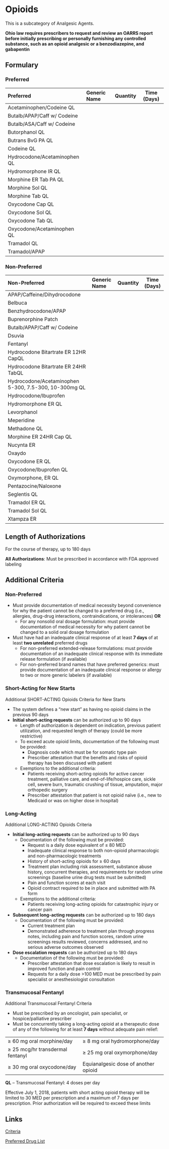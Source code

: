 # Opioids

This is a subcategory of Analgesic Agents.

**Ohio law requires prescribers to request and review an OARRS report before initially prescribing or personally furnishing any controlled substance, such as an opioid analgesic or a benzodiazepine, and gabapentin**

## Formulary

### Preferred

| Preferred                    | Generic Name | Quantity | Time (Days) |
| :--------------------------- | :----------- | :------: | :---------: |
| Acetaminophen/Codeine QL     |              |          |             |
| Butalb/APAP/Caff w/ Codeine  |              |          |             |
| Butalb/ASA/Caff w/ Codeine   |              |          |             |
| Butorphanol QL               |              |          |             |
| Butrans BvG PA QL            |              |          |             |
| Codeine QL                   |              |          |             |
| Hydrocodone/Acetaminophen QL |              |          |             |
| Hydromorphone IR QL          |              |          |             |
| Morphine ER Tab PA QL        |              |          |             |
| Morphine Sol QL              |              |          |             |
| Morphine Tab QL              |              |          |             |
| Oxycodone Cap QL             |              |          |             |
| Oxycodone Sol QL             |              |          |             |
| Oxycodone Tab QL             |              |          |             |
| Oxycodone/Acetaminophen QL   |              |          |             |
| Tramadol QL                  |              |          |             |
| Tramadol/APAP                |              |          |             |

### Non-Preferred

| Non-Preferred                                         | Generic Name | Quantity | Time (Days) |
| :---------------------------------------------------- | :----------- | :------: | :---------: |
| APAP/Caffeine/Dihydrocodone                           |              |          |             |
| Belbuca                                               |              |          |             |
| Benzhydrocodone/APAP                                  |              |          |             |
| Buprenorphine Patch                                   |              |          |             |
| Butalb/APAP/Caff w/ Codeine                           |              |          |             |
| Dsuvia                                                |              |          |             |
| Fentanyl                                              |              |          |             |
| Hydrocodone Bitartrate ER 12HR CapQL                  |              |          |             |
| Hydrocodone Bitartrate ER 24HR TabQL                  |              |          |             |
| Hydrocodone/Acetaminophen 5-300, 7.5-300, 10-300mg QL |              |          |             |
| Hydrocodone/Ibuprofen                                 |              |          |             |
| Hydromorphone ER QL                                   |              |          |             |
| Levorphanol                                           |              |          |             |
| Meperidine                                            |              |          |             |
| Methadone QL                                          |              |          |             |
| Morphine ER 24HR Cap QL                               |              |          |             |
| Nucynta ER                                            |              |          |             |
| Oxaydo                                                |              |          |             |
| Oxycodone ER QL                                       |              |          |             |
| Oxycodone/Ibuprofen QL                                |              |          |             |
| Oxymorphone, ER QL                                    |              |          |             |
| Pentazocine/Naloxone                                  |              |          |             |
| Seglentis QL                                          |              |          |             |
| Tramadol ER QL                                        |              |          |             |
| Tramadol Sol QL                                       |              |          |             |
| Xtampza ER                                            |              |          |             |

## Length of Authorizations

For the course of therapy, up to 180 days

**All Authorizations**: Must be prescribed in accordance with FDA approved labeling

## Additional Criteria

### Non-Preferred

-   Must provide documentation of medical necessity beyond convenience for why the patient cannot be changed to a preferred drug (i.e., allergies, drug-drug interactions, contraindications, or intolerances) **OR**
    -   For any nonsolid oral dosage formulation: must provide documentation of medical necessity for why patient cannot be changed to a solid oral dosage formulation
-   Must have had an inadequate clinical response of at least **7 days** of at least **two unrelated** preferred drugs
    -   For non-preferred extended-release formulations: must provide documentation of an inadequate clinical response with its immediate release formulation (if available)
    -   For non-preferred brand names that have preferred generics: must provide documentation of an inadequate clinical response or allergy to two or more generic labelers (if available)

### Short-Acting for New Starts

Additional SHORT-ACTING Opioids Criteria for New Starts

-   The system defines a “new start” as having no opioid claims in the previous 90 days
-   **Initial short-acting requests** can be authorized up to 90 days
    -   Length of authorization is dependent on indication, previous patient utilization, and requested length of therapy (could be more restrictive)
    -   To exceed acute opioid limits, documentation of the following must be provided:
        -   Diagnosis code which must be for somatic type pain
        -   Prescriber attestation that the benefits and risks of opioid therapy has been discussed with patient
    -   Exemptions to the additional criteria:
        -   Patients receiving short-acting opioids for active cancer treatment, palliative care, and end-of-life/hospice care, sickle cell, severe burn, traumatic crushing of tissue, amputation, major orthopedic surgery
        -   Prescriber attestation that patient is not opioid naïve (i.e., new to Medicaid or was on higher dose in hospital)

### Long-Acting

Additional LONG-ACTING Opioids Criteria

-   **Initial long-acting requests** can be authorized up to 90 days
    -   Documentation of the following must be provided:
        -   Request is a daily dose equivalent of ≤ 80 MED
        -   Inadequate clinical response to both non-opioid pharmacologic and non-pharmacologic treatments
        -   History of short-acting opioids for ≥ 60 days
        -   Treatment plan including risk assessment, substance abuse history, concurrent therapies, and requirements for random urine screenings (baseline urine drug tests must be submitted)
        -   Pain and function scores at each visit
        -   Opioid contract required to be in place and submitted with PA form
    -   Exemptions to the additional criteria:
        -   Patients receiving long-acting opioids for catastrophic injury or cancer pain
-   **Subsequent long-acting requests** can be authorized up to 180 days
    -   Documentation of the following must be provided:
        -   Current treatment plan
        -   Demonstrated adherence to treatment plan through progress notes, including pain and function scores, random urine screenings results reviewed, concerns addressed, and no serious adverse outcomes observed
-   **Dose escalation requests** can be authorized up to 180 days
    -   Documentation of the following must be provided:
        -   Prescriber attestation that dose escalation is likely to result in improved function and pain control
        -   Requests for a daily dose \>100 MED must be prescribed by pain specialist or anesthesiologist consultation

### Transmucosal Fentanyl 


Additional Transmucosal Fentanyl Criteria

-   Must be prescribed by an oncologist, pain specialist, or hospice/palliative prescriber
-   Must be concurrently taking a long-acting opioid at a therapeutic dose of any of the following for at least **7 days** without adequate pain relief:

|                                  |                                      |
| -------------------------------- | ------------------------------------ |
| ≥ 60 mg oral morphine/day        | ≥ 8 mg oral hydromorphone/day        |
| ≥ 25 mcg/hr transdermal fentanyl | ≥ 25 mg oral oxymorphone/day         |
| ≥ 30 mg oral oxycodone/day       | Equianalgesic dose of another opioid |

**QL** – Transmucosal Fentanyl: 4 doses per day

Effective July 1, 2018, patients with short acting opioid therapy will be limited to 30 MED per prescription and a maximum of 7 days per prescription. Prior authorization will be required to exceed these limits

## Links

[Criteria](https://pharmacy.medicaid.ohio.gov/sites/default/files/20221001_UPDL_Criteria_APPROVED.pdf#page=8)

[Preferred Drug List](https://pharmacy.medicaid.ohio.gov/sites/default/files/20221001_UPDL_APPROVED_.pdf#page=7)
